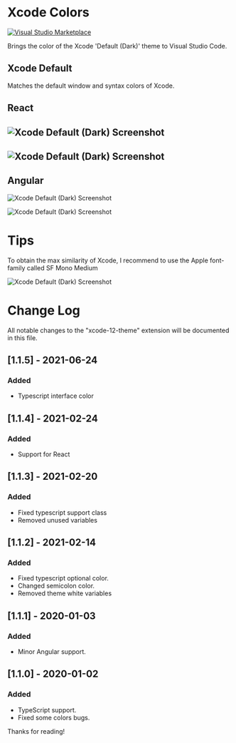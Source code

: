 # Xcode Colors

[![Visual Studio Marketplace](https://img.shields.io/vscode-marketplace/v/MateoCERQUETELLA.xcode-12-theme.svg)](https://marketplace.visualstudio.com/items?itemName=MateoCERQUETELLA.xcode-12-theme)

Brings the color of the Xcode 'Default (Dark)' theme to Visual Studio Code.

## Xcode Default

Matches the default window and syntax colors of Xcode.

## React

## ![Xcode Default (Dark) Screenshot](https://drive.google.com/uc?export=view&id=1Z1lpRTFYBrOc6hO1x5VEetV6LWm_VUCW)

## ![Xcode Default (Dark) Screenshot](https://drive.google.com/uc?export=view&id=1_Ji5AXlPm6t6VDvUFgXzdhLqUbtigdWG)

## Angular

![Xcode Default (Dark) Screenshot](https://drive.google.com/uc?export=view&id=1WTTgsplq-4bPTWW1uufY4j1MZZ71n0s4)

![Xcode Default (Dark) Screenshot](https://drive.google.com/uc?export=view&id=1WTTgsplq-4bPTWW1uufY4j1MZZ71n0s4)

# Tips

To obtain the max similarity of Xcode, I recommend to use the Apple font-family called SF Mono Medium

![Xcode Default (Dark) Screenshot](https://drive.google.com/uc?export=view&id=1z6g8Vt8LojSyHvFiLBoR6IOPzUo77F3k)

# Change Log

All notable changes to the "xcode-12-theme" extension will be documented in this file.

## [1.1.5] - 2021-06-24

### Added

- Typescript interface color

## [1.1.4] - 2021-02-24

### Added

- Support for React

## [1.1.3] - 2021-02-20

### Added

- Fixed typescript support class
- Removed unused variables

## [1.1.2] - 2021-02-14

### Added

- Fixed typescript optional color.
- Changed semicolon color.
- Removed theme white variables

## [1.1.1] - 2020-01-03

### Added

- Minor Angular support.

## [1.1.0] - 2020-01-02

### Added

- TypeScript support.
- Fixed some colors bugs.

Thanks for reading!
